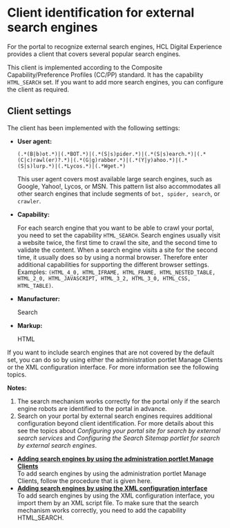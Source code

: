 # Client identification for external search engines

For the portal to recognize external search engines, HCL Digital Experience provides a client that covers several popular search engines.

This client is implemented according to the Composite Capability/Preference Profiles \(CC/PP\) standard. It has the capability `HTML_SEARCH` set. If you want to add more search engines, you can configure the client as required.

## Client settings

The client has been implemented with the following settings:

-   **User agent:**

    `(.*(B|b)ot.*)|(.*BOT.*)|(.*(S|s)pider.*)|(.*(S|s)earch.*)|(.*(C|c)rawl(er)?.*)|(.*(G|g)rabber.*)|(.*(Y|y)ahoo.*)|(.*(S|s)lurp.*)|(.*Lycos.*)|(.*Wget.*)`

    This user agent covers most available large search engines, such as Google, Yahoo!, Lycos, or MSN. This pattern list also accommodates all other search engines that include segments of `bot, spider, search`, or `crawler`.

-   **Capability:**

    For each search engine that you want to be able to crawl your portal, you need to set the capability `HTML_SEARCH`. Search engines usually visit a website twice, the first time to crawl the site, and the second time to validate the content. When a search engine visits a site for the second time, it usually does so by using a normal browser. Therefore enter additional capabilities for supporting the different browser settings. Examples: `(HTML_4_0, HTML_IFRAME, HTML_FRAME, HTML_NESTED_TABLE, HTML_2_0, HTML_JAVASCRIPT, HTML_3_2, HTML_3_0, HTML_CSS, HTML_TABLE)`.

-   **Manufacturer:**

    Search

-   **Markup:**

    HTML


If you want to include search engines that are not covered by the default set, you can do so by using either the administration portlet Manage Clients or the XML configuration interface. For more information see the following topics.

**Notes:**

1.  The search mechanism works correctly for the portal only if the search engine robots are identified to the portal in advance.
2.  Search on your portal by external search engines requires additional configuration beyond client identification. For more details about this see the topics about *Configuring your portal site for search by external search services* and *Configuring the Search Sitemap portlet for search by external search engines*.

-   **[Adding search engines by using the administration portlet Manage Clients](../admin-system/srrclientid_mng_clients.md)**  
To add search engines by using the administration portlet Manage Clients, follow the procedure that is given here.
-   **[Adding search engines by using the XML configuration interface](../admin-system/srrclientid_xml.md)**  
To add search engines by using the XML configuration interface, you import them by an XML script file. To make sure that the search mechanism works correctly, you need to add the capability HTML\_SEARCH.


